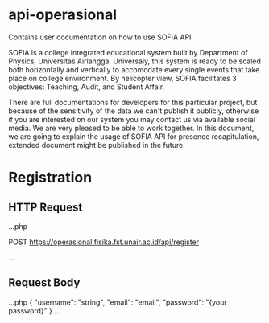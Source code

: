 # api-operasional
Contains user documentation on how to use SOFIA API

SOFIA is a college integrated educational system built by Department of Physics, Universitas Airlangga. Universaly, this system is ready to be scaled both horizontally and vertically to accomodate every single events that take place on college environment. By helicopter view, SOFIA facilitates 3 objectives: Teaching, Audit, and Student Affair.

There are full documentations for developers for this particular project, but because of the sensitivity of the data we can't publish it publicly, otherwise if you are interested on our system you may contact us via available social media. We are very pleased to be able to work together. In this document, we are going to explain the usage of SOFIA API for presence recapitulation, extended document might be published in the future.

<h1>Registration</h1>

<h2>HTTP Request</h2>

...php

POST https://operasional.fisika.fst.unair.ac.id/api/register

...

<h2>Request Body</h2>

...php
{
    "username": "string",
    "email": "email",
    "password": "{your password}"
}
...



